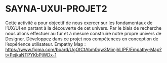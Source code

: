 # SAYNA-UXUI-PROJET2
Cette activité a pour objectif de nous exercer sur les fondamentaux de l’UX/UI en partant à la découverte de cet univers. Par le biais de recherche nous allons effectuer au fur et à mesure construire notre propre univers de Designer. Développez dans ce projet nos compétences en conception de l’expérience utilisateur.
Empathy Map : https://www.figma.com/board/UgOtCtAbm0qw3MimjhLIPF/Empathy-Map?t=PejkaNTPYKbPjWDx-1
